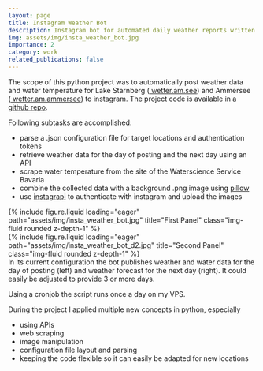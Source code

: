 ```yaml
---
layout: page
title: Instagram Weather Bot
description: Instagram bot for automated daily weather reports written in python
img: assets/img/insta_weather_bot.jpg
importance: 2
category: work
related_publications: false
---
```


The scope of this python project was to automatically post weather data and water temperature for Lake Starnberg (<a href="https://www.instagram.com/wetter.am.see/"><nobr><i class="fa-brands fa-instagram"></i> wetter.am.see</nobr></a>) and Ammersee (<a href="https://www.instagram.com/wetter.am.ammersee/"><nobr><i class="fa-brands fa-instagram"></i> wetter.am.ammersee</nobr></a>) to instagram. The project code is available in a [github repo](https://github.com/frieseneggerf/insta-weather-bot).

Following subtasks are accomplished:

- parse a .json configuration file for target locations and authentication tokens
- retrieve weather data for the day of posting and the next day using an API
- scrape water temperature from the site of the Waterscience Service Bavaria
- combine the collected data with a background .png image using [pillow](https://github.com/python-pillow/Pillow)
- use [instagrapi](https://github.com/subzeroid/instagrapi) to authenticate with instagram and upload the images

<div class="row">
    <div class="col-sm mt-3 mt-md-0">
        {% include figure.liquid loading="eager" path="assets/img/insta_weather_bot.jpg" title="First Panel" class="img-fluid rounded z-depth-1" %}
    </div>
    <div class="col-sm mt-3 mt-md-0">
        {% include figure.liquid loading="eager" path="assets/img/insta_weather_bot_d2.jpg" title="Second Panel" class="img-fluid rounded z-depth-1" %}
    </div>
</div>
<div class="caption">
    In its current configuration the bot publishes weather and water data for the day of posting (left) and weather forecast for the next day (right). It could easily be adjusted to provide 3 or more days.
</div>

Using a cronjob the script runs once a day on my VPS.

During the project I applied multiple new concepts in python, especially

- using APIs
- web scraping
- image manipulation
- configuration file layout and parsing
- keeping the code flexible so it can easily be adapted for new locations
